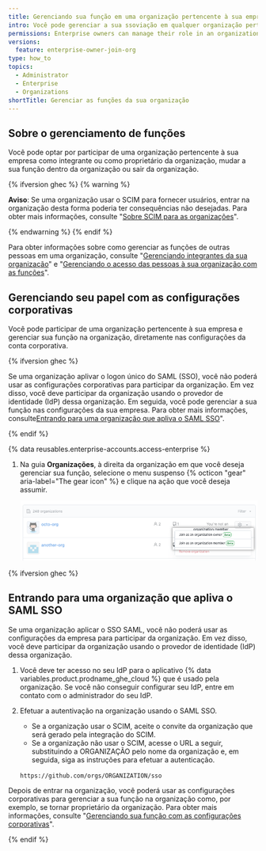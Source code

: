 ```yaml
---
title: Gerenciando sua função em uma organização pertencente à sua empresa
intro: Você pode gerenciar a sua ssoviação em qualquer organização pertencente à sua empresa e mudar sua função dentro da organização.
permissions: Enterprise owners can manage their role in an organization owned by the enterprise.
versions:
  feature: enterprise-owner-join-org
type: how_to
topics:
  - Administrator
  - Enterprise
  - Organizations
shortTitle: Gerenciar as funções da sua organização
---
```


## Sobre o gerenciamento de funções

Você pode optar por participar de uma organização pertencente à sua empresa como integrante ou como proprietário da organização, mudar a sua função dentro da organização ou sair da organização.

{% ifversion ghec %}
{% warning %}

**Aviso**: Se uma organização usar o SCIM para fornecer usuários, entrar na organização desta forma poderia ter consequências não desejadas. Para obter mais informações, consulte "[Sobre SCIM para as organizações](/organizations/managing-saml-single-sign-on-for-your-organization/about-scim-for-organizations)".

{% endwarning %}
{% endif %}

Para obter informações sobre como gerenciar as funções de outras pessoas em uma organização, consulte "[Gerenciando integrantes da sua organização](/organizations/managing-membership-in-your-organization)" e "[Gerenciando o acesso das pessoas à sua organização com as funções](/organizations/managing-peoples-access-to-your-organization-with-roles)".

## Gerenciando seu papel com as configurações corporativas

Você pode participar de uma organização pertencente à sua empresa e gerenciar sua função na organização, diretamente nas configurações da conta corporativa.

{% ifversion ghec %}

Se uma organização aplivar o logon único do SAML (SSO), você não poderá usar as configurações corporativas para participar da organização. Em vez disso, você deve participar da organização usando o provedor de identidade (IdP) dessa organização. Em seguida, você pode gerenciar a sua função nas configurações da sua empresa. Para obter mais informações, consulte[Entrando para uma organização que apliva o SAML SSO](#joining-an-organization-that-enforces-saml-sso)".

{% endif %}

{% data reusables.enterprise-accounts.access-enterprise %}
1. Na guia **Organizações**, à direita da organização em que você deseja gerenciar sua função, selecione o menu suspenso {% octicon "gear" aria-label="The gear icon" %} e clique na ação que você deseja assumir.

   ![Captura de tela do menu suspenso para o ícone de engrenagem de uma organização](/assets/images/help/business-accounts/change-role-in-org.png)

{% ifversion ghec %}

## Entrando para uma organização que apliva o SAML SSO

Se uma organização aplicar o SSO SAML, você não poderá usar as configurações da empresa para participar da organização. Em vez disso, você deve participar da organização usando o provedor de identidade (IdP) dessa organização.

1. Você deve ter acesso no seu IdP para o aplicativo {% data variables.product.prodname_ghe_cloud %} que é usado pela organização. Se você não conseguir configurar seu IdP, entre em contato com o administrador do seu IdP.
1. Efetuar a autentivação na organização usando o SAML SSO.

   - Se a organização usar o SCIM, aceite o convite da organização que será gerado pela integração do SCIM.
   - Se a organização não usar o SCIM, acesse o URL a seguir, substituindo a ORGANIZAÇÃO pelo nome da organização e, em seguida, siga as instruções para efetuar a autenticação.

    `https://github.com/orgs/ORGANIZATION/sso`

Depois de entrar na organização, você poderá usar as configurações corporativas para gerenciar a sua função na organização como, por exemplo, se tornar proprietário da organização. Para obter mais informações, consulte "[Gerenciando sua função com as configurações corporativas](#managing-your-role-with-the-enterprise-settings)".

{% endif %}
